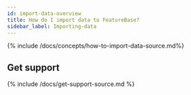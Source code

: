 ```yaml
---
id: import-data-overview
title: How do I import data to FeatureBase?
sidebar_label: Importing-data
---
```


{% include /docs/concepts/how-to-import-data-source.md%}

## Get support

{% include /docs/get-support-source.md %}
